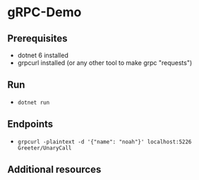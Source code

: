 # gRPC-Demo

## Prerequisites
* dotnet 6 installed
* grpcurl installed (or any other tool to make grpc "requests")

## Run 
* `dotnet run`

## Endpoints
* `grpcurl -plaintext -d '{"name": "noah"}' localhost:5226 Greeter/UnaryCall`

## Additional resources